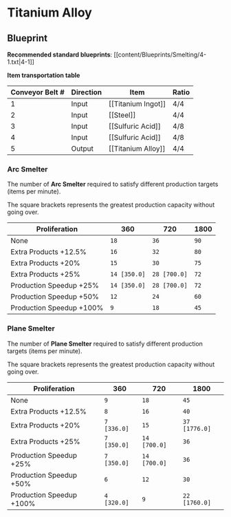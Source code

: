 # Titanium Alloy

## Blueprint

**Recommended standard blueprints**: [[content/Blueprints/Smelting/4-1.txt|4-1]]

**Item transportation table**

| Conveyor Belt # | Direction | Item               | Ratio |
| --------------- | --------- | ------------------ | ----- |
| 1               | Input     | [[Titanium Ingot]] | 4/4   |
| 2               | Input     | [[Steel]]          | 4/4   |
| 3               | Input     | [[Sulfuric Acid]]  | 4/8   |
| 4               | Input     | [[Sulfuric Acid]]  | 4/8   |
| 5               | Output    | [[Titanium Alloy]] | 4/4   |

### Arc Smelter

The number of **Arc Smelter** required to satisfy different production targets (items per minute).

The square brackets represents the greatest production capacity without going over.

| Proliferation            | 360          | 720          | 1800 |
| ------------------------ | ------------ | ------------ | ---- |
| None                     | `18`         | `36`         | `90` |
| Extra Products +12.5%    | `16`         | `32`         | `80` |
| Extra Products +20%      | `15`         | `30`         | `75` |
| Extra Products +25%      | `14 [350.0]` | `28 [700.0]` | `72` |
| Production Speedup +25%  | `14 [350.0]` | `28 [700.0]` | `72` |
| Production Speedup +50%  | `12`         | `24`         | `60` |
| Production Speedup +100% | `9`          | `18`         | `45` |

### Plane Smelter

The number of **Plane Smelter** required to satisfy different production targets (items per minute).

The square brackets represents the greatest production capacity without going over.

| Proliferation            | 360         | 720          | 1800          |
| ------------------------ | ----------- | ------------ | ------------- |
| None                     | `9`         | `18`         | `45`          |
| Extra Products +12.5%    | `8`         | `16`         | `40`          |
| Extra Products +20%      | `7 [336.0]` | `15`         | `37 [1776.0]` |
| Extra Products +25%      | `7 [350.0]` | `14 [700.0]` | `36`          |
| Production Speedup +25%  | `7 [350.0]` | `14 [700.0]` | `36`          |
| Production Speedup +50%  | `6`         | `12`         | `30`          |
| Production Speedup +100% | `4 [320.0]` | `9`          | `22 [1760.0]` |
